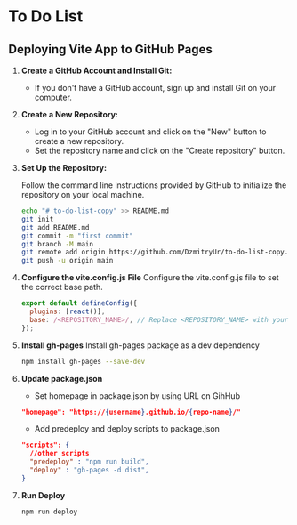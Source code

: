 # To Do List

## Deploying Vite App to GitHub Pages

1.  **Create a GitHub Account and Install Git:**

    - If you don't have a GitHub account, sign up and install Git on your computer.

2.  **Create a New Repository:**

    - Log in to your GitHub account and click on the "New" button to create a new repository.
    - Set the repository name and click on the "Create repository" button.

3.  **Set Up the Repository:**

    Follow the command line instructions provided by GitHub to initialize the repository on your local machine.

    ```bash
    echo "# to-do-list-copy" >> README.md
    git init
    git add README.md
    git commit -m "first commit"
    git branch -M main
    git remote add origin https://github.com/DzmitryUr/to-do-list-copy.git
    git push -u origin main
    ```

4.  **Configure the vite.config.js File**
    Configure the vite.config.js file to set the correct base path.

    ```javascript
    export default defineConfig({
      plugins: [react()],
      base: /<REPOSITORY_NAME>/, // Replace <REPOSITORY_NAME> with your GitHub repository name
    });
    ```

5.  **Install gh-pages**
    Install gh-pages package as a dev dependency

    ```bash
    npm install gh-pages --save-dev
    ```

6.  **Update package.json**

    - Set homepage in package.json by using URL on GihHub

    ```json
    "homepage": "https://{username}.github.io/{repo-name}/"
    ```

    - Add predeploy and deploy scripts to package.json

    ```json
    "scripts": {
      //other scripts
      "predeploy" : "npm run build",
      "deploy" : "gh-pages -d dist",
    }
    ```

7.  **Run Deploy**
    ```bash
    npm run deploy
    ```
